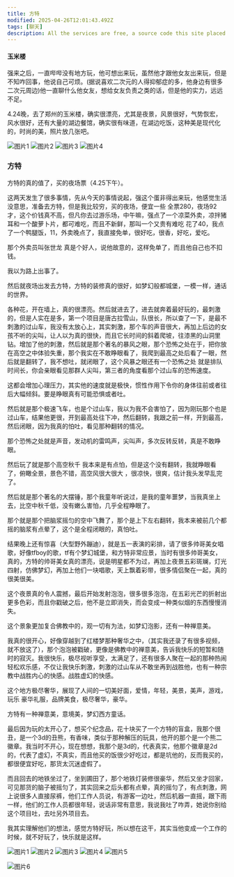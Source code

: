 ```yaml
---
title: 方特
modified: 2025-04-26T12:01:43.492Z
tags: [聊天]
description: All the services are free, a source code this site placed on github repository and intergration with netlify service, another service that you can use is github page for hosting your own static site.
---
```


#### 玉米楼

强来之后，一直哔哔没有地方玩，他可想出来玩，虽然他才跟他女友出来玩，但是不知咋回事，他说自己可烦。(据说喜欢二次元的人得抑郁症的多，他身边有很多二次元周边)他一直聊什么他女友，想给女友负责之类的话，但是他的实力，远远不足。

4.24晚，去了郑州的玉米楼，确实很漂亮，尤其是夜景，风景很好，气势恢宏，风水很好，还有大量的湖边餐馆，确实很有味道，在湖边吃饭，这种美是现代化的，时尚的美，照片放几张吧。

![图片1](01.jpg)
![图片2](02.jpg)
![图片3](03.jpg)
![图片4](04.jpg)

### 方特

方特的真的值了，买的夜场票（4.25下午）。

这两天发生了很多事情，先从今天的事情说起，强这个蛋非得出来玩，他感觉生活没意思，准备去方特，但是我比较穷，买的夜场，便宜一些 全票280，夜场92才，这个价钱真不高，但凡你去过游乐场，中午嘛，强点了一个凉菜外卖，凉拌猪耳和一个酸萝卜片，都可难吃，而且不新鲜，那叫一个又贵有难吃 花了40，我点了一个鸭腿饭，11，外卖晚点了，我直接免单，很好吃，很香，好吃，爱吃。

那个外卖员叫张世龙 真是个好人，说他故意的，这样免单了，而且他自己也不扣钱。

我以为路上出事了。

然后就夜场出发去方特，方特的装修真的很好，如梦幻般都城堡，一模一样，通话的世界。

各种花，开在墙上，真的很漂亮。然后就进去了，进去就奔着最好玩的，最刺激的，但是人实在是多，第一个项目是唐古拉雪山，队很长，所以查了一下，是最不刺激的过山车，我没有太放心上，其实刺激，那个车的声音很大，再加上后边的女孩不听的尖叫，让人以为真的很快，而且它长时间的斜着爬坡，往漆黑的山洞里钻。增加了他的刺激，然后就是那个著名的暴风之眼，那个恐怖之处在于，把你放在高空之中体验失重，那个我实在不敢睁眼看了，我爬到最高之处后看了一眼，然后就是翻转了，我不想吐，就闭眼了，这个风暴之眼还有一个恐怖之处 就是排队时间长，你会亲眼看见那群人尖叫，第三者的角度看那个过山车的恐怖速度。

这都会增加心理压力，其实他的速度就是极快，惯性作用下令你的身体往前或者往后大幅倾斜。要是睁眼真有可能恐惧或者吐。

然后就是那个极速飞车，也是个过山车，我以为我不会害怕了，因为刚玩那个也是过山车，结果他更很，开到最高处往下冲，然后翻转，我跟之前一样，开到最高，然后闭眼，因为我真的怕吐，看见那种翻转的情况。

那个恐怖之处就是声音，发动机的雷鸣声，尖叫声，多次反转反转，真是不敢睁眼。

然后玩了就是那个高空秋千 我本来是有点怕，但是这个没有翻转，我就睁眼看了，俯瞰全景，景色不错，高空风很大很大 ，很凉快，很爽，估计我头发早乱完了。

然后就是那个著名的大摆锤，那个我童年听说过，是我的童年噩梦，当我真坐上去，比空中秋千低，没有嫩么害怕，几乎全程睁眼了。

那个就是那个把脑浆摇匀的空中飞舞了，那个是上下左右翻转，我本来被前几个都摇的脑浆有点晕了，这个是全程闭眼的，真怕吐。

结果晚上还有惊喜（大型野外蹦迪），就是五一表演的彩排，请了很多帅哥美女唱歌，好像tfboy的歌，tf有个梦幻城堡，和方特非常应景，当时有很多帅哥美女，真的，方特的帅哥美女真的漂亮，说是明星都不为过，再加上夜景五彩斑斓，灯光四射，仿佛梦幻，再加上他们一块唱歌，天上飘着彩带，很多情侣聚在一起，真的很美很美。

这个夜景真的令人震撼，最后开始发射泡泡，很多很多泡泡，在五彩光芒的折射出更多色彩，而且你戳破之后，他不是立即消失，而会变成一种类似烟的东西慢慢消失。

这个景象更加复合佛教中的，观一切有为法，如梦幻泡影，还有一种禅意美。

我真的很开心，好像穿越到了红楼梦那种奢华之中，（其实我还录了有很多视频，就不放这了），那个泡泡被戳破，更像是佛教中的禅意美，告诉我快乐的短暂和随时的寂灭。我很快乐，极尽视听享受，太满足了，还有很多人聚在一起的那种热闹轻松欢乐感，不仅让我快乐刺激，刺激的过山车从不敢坐再到战胜他，也有一种宗教中战胜内心的快感。战胜虚幻的快感。

这个地方极尽奢华，展现了人间的一切美好面，爱情，年轻，美景，美声，游戏，玩乐 豪华礼服，品牌美食，极尽奢华，豪华。

方特有一种禅意美，意境美，梦幻西方童话。

最后因为玩的太开心了，想买个纪念品，花十块买了一个方特的盲盒，我那个很丑，是一个3d的丑熊，有香味，类似于那种解压的玩具，他开的那个是一个熊二徽章。我当时不开心，现在想想，我那个是3d的，代表真实，他那个徽章是2d的，代表了虚幻，不真实，而且他买的饭很少好吃过，都是坑他的，反而我买的，都很便宜好吃，那货太沉迷虚假了。

而且回去的地铁坐过了，坐到圃田了，那个地铁灯装修很豪华，然后又坐才回家，可见那货的脑子被摇匀了，其实回来之后头都有点晕，真的摇匀了，有点刺激，网上说很多人直接尿裤，他们工作人员说，有游客一边吐，然后机器一直摇，跟下雨一样，他们的工作人员都很年轻，说话非常有意思，我说我吐了咋弄，她说你别给这个项目吐，去吐另外项目去。

我其实理解他们的想法，感觉方特好玩，所以想在这干，其实当他变成一个工作的时候，就不好玩了，快乐就是这样。

![图片1](1.jpg)
![图片2](2.jpg)
![图片3](3.jpg)
![图片4](4.jpg)
![图片5](5.jpg)

![图片6](6.jpg)
